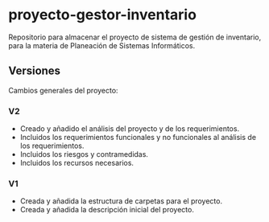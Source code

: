 # proyecto-gestor-inventario
Repositorio para almacenar el proyecto de sistema de gestión de inventario, para la materia de Planeación de Sistemas Informáticos.


## Versiones
Cambios generales del proyecto:

### V2
- Creado y añadido el análisis del proyecto y de los requerimientos.
- Incluidos los requerimientos funcionales y no funcionales al análisis de los requerimientos.
- Incluidos los riesgos y contramedidas.
- Incluidos los recursos necesarios.

### V1
- Creada y añadida la estructura de carpetas para el proyecto.
- Creada y añadida la descripción inicial del proyecto.
